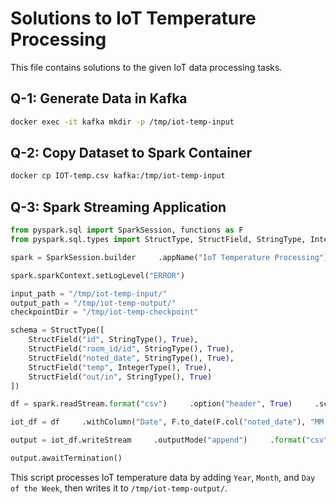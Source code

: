 # Solutions to IoT Temperature Processing

This file contains solutions to the given IoT data processing tasks.

## Q-1: Generate Data in Kafka
```bash
docker exec -it kafka mkdir -p /tmp/iot-temp-input
```

## Q-2: Copy Dataset to Spark Container
```bash
docker cp IOT-temp.csv kafka:/tmp/iot-temp-input
```

## Q-3: Spark Streaming Application
```python
from pyspark.sql import SparkSession, functions as F
from pyspark.sql.types import StructType, StructField, StringType, IntegerType

spark = SparkSession.builder     .appName("IoT Temperature Processing")     .getOrCreate()

spark.sparkContext.setLogLevel("ERROR")

input_path = "/tmp/iot-temp-input/"
output_path = "/tmp/iot-temp-output/"
checkpointDir = "/tmp/iot-temp-checkpoint"

schema = StructType([
    StructField("id", StringType(), True),
    StructField("room_id/id", StringType(), True),
    StructField("noted_date", StringType(), True),
    StructField("temp", IntegerType(), True),
    StructField("out/in", StringType(), True)
])

df = spark.readStream.format("csv")     .option("header", True)     .schema(schema)     .option("sep", ",")     .load(input_path)

iot_df = df     .withColumn("Date", F.to_date(F.col("noted_date"), "MM-dd-yyyy HH:mm"))     .withColumn("Year", F.year(F.col("Date")))     .withColumn("Month", F.month(F.col("Date")))     .withColumn("Day_of_Week", F.dayofweek(F.col("Date")))

output = iot_df.writeStream     .outputMode("append")     .format("csv")     .option("header", True)     .option("checkpointLocation", checkpointDir)     .option("path", output_path)     .start()

output.awaitTermination()
```

This script processes IoT temperature data by adding `Year`, `Month`, and `Day of the Week`, then writes it to `/tmp/iot-temp-output/`.
